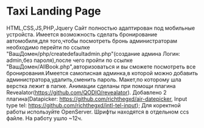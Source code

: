 # Taxi Landing Page
 HTML,CSS,JS,PHP,Jquery
 Сайт полностью адаптирован под мобильные устройста.
 Имеется возможность сделать бронирование автомобиля,для того,чтобы посмотреть бронь администраторам необходимо перейти по ссылке "ВашДомен/php/createdefaultadmin.php"(создание админа Логин: admin,без пароля),после чего пройти по ссылке "ВашДомен/AllBook.php",авторизоваться и вы сможете посмотреть все бронирования.Имеется самописная админка,в которой можно добавить администратора,удалить,сменить пароль.
 Макет,по которому шла верстка лежит в папке.
 Анимации сделаны при помощи плагина Revealator(https://github.com/QODIO/revealator).
 Добавлено 2 плагина(Datapicker: https://github.com/richthegxd/air-datepicker, Input type tel: https://github.com/richthegxd/intl-tel-input);
 Для коректной работы используйте OpenServer.
 Шрифты находятся в отдельном ccs файле. 
 На работу ушло ~12ч.
